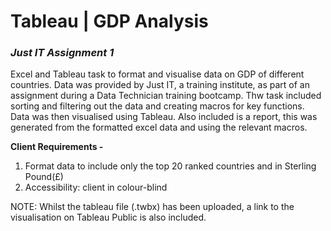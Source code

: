 # Tableau | GDP Analysis
###  *Just IT Assignment 1*
Excel and Tableau task to format and visualise data on GDP of different countries. Data was provided by Just IT, a training institute, as part of an assignment during a Data Technician training bootcamp. Thw task included sorting and filtering out the data and creating macros for key functions. Data was then visualised using Tableau. Also included is a report, this was generated from the formatted excel data and using the relevant macros.

**Client Requirements -**

  1. Format data to include only the top 20 ranked countries and in Sterling Pound(£)
  2. Accessibility: client in colour-blind

NOTE: Whilst the tableau file (.twbx) has been uploaded, a link to the visualisation on Tableau Public is also included.
